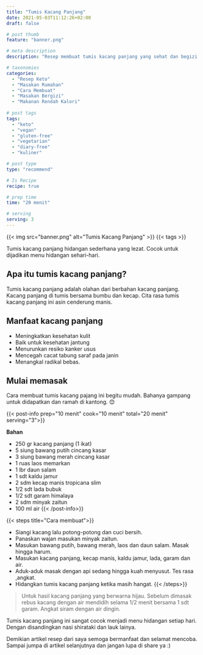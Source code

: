 ```yaml
---
title: "Tumis Kacang Panjang"
date: 2021-05-03T11:12:26+02:00
draft: false

# post thumb
feature: "banner.png"

# meta description
description: "Resep membuat tumis kacang panjang yang sehat dan begizi. Sangat ramah untuk diet keto dan vegan."

# taxonomies
categories:
  - "Resep Keto"
  - "Masakan Rumahan"
  - "Cara Membuat"
  - "Masakan Bergizi"
  - "Makanan Rendah Kalori"
  
# post tags
tags:
  - "keto"
  - "vegan"
  - "gluten-free"
  - "vegetarian"
  - "diary-free"
  - "kuliner"

# post type
type: "recommend"

# Is Recipe
recipe: true

# prep time
time: "20 menit"

# serving
serving: 3
---
```


{{< img src="banner.png" alt="Tumis Kacang Panjang" >}}
{{< tags >}}

Tumis kacang panjang hidangan sederhana yang lezat. Cocok untuk dijadikan menu hidangan sehari-hari.

## Apa itu tumis kacang panjang?

Tumis kacang panjang adalah olahan dari berbahan kacang panjang. Kacang panjang di tumis bersama bumbu dan kecap. Cita rasa tumis kacang panjang ini asin cenderung manis.

## Manfaat kacang panjang

-   Meningkatkan kesehatan kulit
-   Baik untuk kesehatan jantung
-   Menurunkan resiko kanker usus
-   Mencegah cacat tabung saraf pada janin
-   Menangkal radikal bebas.

## Mulai memasak

Cara membuat tumis kacang pajang ini begitu mudah. Bahanya gampang untuk didapatkan dan ramah di kantong. 😊

{{< post-info prep="10 menit" cook="10 menit" total="20 menit" serving="3">}}

__Bahan__

-   250 gr kacang panjang (1 ikat)
-   5 siung bawang putih cincang kasar
-   3 siung bawang merah cincang kasar
-   1 ruas laos memarkan
-   1 lbr daun salam
-   1 sdt kaldu jamur
-   2 sdm kecap manis tropicana slim
-   1/2 sdt lada bubuk
-   1/2 sdt garam himalaya
-   2 sdm minyak zaitun
-   100 ml air
{{< /post-info>}}

{{< steps title="Cara membuat">}}
- Siangi kacang lalu potong-potong dan cuci bersih.
- Panaskan wajan masukan minyak zaitun.
- Masukan bawang putih, bawang merah, laos dan daun salam. Masak hingga harum.
- Masukan kacang panjang, kecap manis, kaldu jamur, lada, garam dan air.
- Aduk-aduk masak dengan api sedang hingga kuah menyusut. Tes rasa ,angkat.
- Hidangkan tumis kacang panjang ketika masih hangat.
{{< /steps>}}

> Untuk hasil kacang panjang yang berwarna hijau. Sebelum dimasak rebus kacang dengan air mendidih selama 1/2 menit bersama 1 sdt garam. Angkat siram dengan air dingin.

Tumis kacang panjang ini sangat cocok menjadi menu hidangan setiap hari. Dengan disandingkan nasi shirataki dan lauk lainya.

Demikian artikel resep dari saya semoga bermanfaat dan selamat mencoba. Sampai jumpa di artikel selanjutnya dan jangan lupa di share ya :)